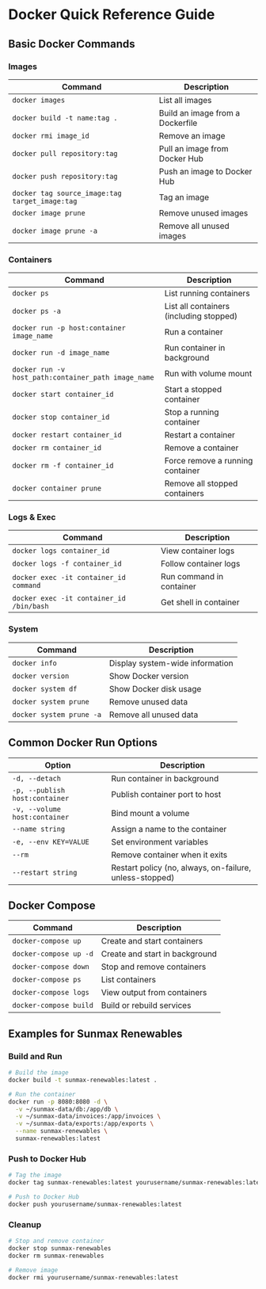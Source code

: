 # Docker Quick Reference Guide

## Basic Docker Commands

### Images

| Command | Description |
|---------|-------------|
| `docker images` | List all images |
| `docker build -t name:tag .` | Build an image from a Dockerfile |
| `docker rmi image_id` | Remove an image |
| `docker pull repository:tag` | Pull an image from Docker Hub |
| `docker push repository:tag` | Push an image to Docker Hub |
| `docker tag source_image:tag target_image:tag` | Tag an image |
| `docker image prune` | Remove unused images |
| `docker image prune -a` | Remove all unused images |

### Containers

| Command | Description |
|---------|-------------|
| `docker ps` | List running containers |
| `docker ps -a` | List all containers (including stopped) |
| `docker run -p host:container image_name` | Run a container |
| `docker run -d image_name` | Run container in background |
| `docker run -v host_path:container_path image_name` | Run with volume mount |
| `docker start container_id` | Start a stopped container |
| `docker stop container_id` | Stop a running container |
| `docker restart container_id` | Restart a container |
| `docker rm container_id` | Remove a container |
| `docker rm -f container_id` | Force remove a running container |
| `docker container prune` | Remove all stopped containers |

### Logs & Exec

| Command | Description |
|---------|-------------|
| `docker logs container_id` | View container logs |
| `docker logs -f container_id` | Follow container logs |
| `docker exec -it container_id command` | Run command in container |
| `docker exec -it container_id /bin/bash` | Get shell in container |

### System

| Command | Description |
|---------|-------------|
| `docker info` | Display system-wide information |
| `docker version` | Show Docker version |
| `docker system df` | Show Docker disk usage |
| `docker system prune` | Remove unused data |
| `docker system prune -a` | Remove all unused data |

## Common Docker Run Options

| Option | Description |
|--------|-------------|
| `-d, --detach` | Run container in background |
| `-p, --publish host:container` | Publish container port to host |
| `-v, --volume host:container` | Bind mount a volume |
| `--name string` | Assign a name to the container |
| `-e, --env KEY=VALUE` | Set environment variables |
| `--rm` | Remove container when it exits |
| `--restart string` | Restart policy (no, always, on-failure, unless-stopped) |

## Docker Compose

| Command | Description |
|---------|-------------|
| `docker-compose up` | Create and start containers |
| `docker-compose up -d` | Create and start in background |
| `docker-compose down` | Stop and remove containers |
| `docker-compose ps` | List containers |
| `docker-compose logs` | View output from containers |
| `docker-compose build` | Build or rebuild services |

## Examples for Sunmax Renewables

### Build and Run

```bash
# Build the image
docker build -t sunmax-renewables:latest .

# Run the container
docker run -p 8080:8080 -d \
  -v ~/sunmax-data/db:/app/db \
  -v ~/sunmax-data/invoices:/app/invoices \
  -v ~/sunmax-data/exports:/app/exports \
  --name sunmax-renewables \
  sunmax-renewables:latest
```

### Push to Docker Hub

```bash
# Tag the image
docker tag sunmax-renewables:latest yourusername/sunmax-renewables:latest

# Push to Docker Hub
docker push yourusername/sunmax-renewables:latest
```

### Cleanup

```bash
# Stop and remove container
docker stop sunmax-renewables
docker rm sunmax-renewables

# Remove image
docker rmi yourusername/sunmax-renewables:latest
```
